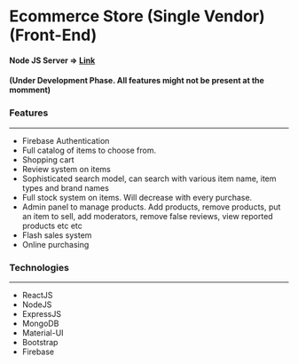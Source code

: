 # Ecommerce Store (Single Vendor) (Front-End)

#### Node JS Server => [Link](https://github.com/TechNest-pk/Ecommerce-Store-Single-Vendor-Backend)

#### (Under Development Phase. All features might not be present at the momment)

### Features
-----------------------------------------
* Firebase Authentication
* Full catalog of items to choose from.
* Shopping cart
* Review system on items
* Sophisticated search model, can search with various item name, item types and brand names
* Full stock system on items. Will decrease with every purchase.
* Admin panel to manage products. Add products, remove products, put an item to sell, add moderators, remove false reviews,  view reported products etc etc
* Flash sales system
* Online purchasing

### Technologies
---------------------------------------------
* ReactJS
* NodeJS
* ExpressJS
* MongoDB
* Material-UI
* Bootstrap 
* Firebase
